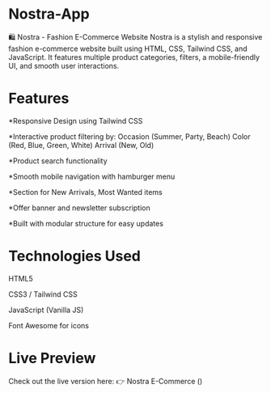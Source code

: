 # Nostra-App

🛍️ Nostra - Fashion E-Commerce Website
Nostra is a stylish and responsive fashion e-commerce website built using HTML, CSS, Tailwind CSS, and JavaScript. It features multiple product categories, filters, a mobile-friendly UI, and smooth user interactions.

# Features
  *Responsive Design using Tailwind CSS
  
  *Interactive product filtering by:
        Occasion (Summer, Party, Beach)
        Color (Red, Blue, Green, White)
        Arrival (New, Old)
        
   *Product search functionality
   
   *Smooth mobile navigation with hamburger menu
   
   *Section for New Arrivals, Most Wanted items
   
   *Offer banner and newsletter subscription
   
   *Built with modular structure for easy updates

# Technologies Used #
  HTML5
  
  CSS3 / Tailwind CSS
  
  JavaScript (Vanilla JS)
  
  Font Awesome for icons

# Live Preview
Check out the live version here:
👉 Nostra E-Commerce ()

